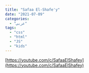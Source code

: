 ```yaml
---
title: "Safaa El-Shafe'y"
date: "2021-07-09"
categories:
  - "عربي"
tags:
  - "css"
  - "html"
  - "JS"
  - "kids"
---
```


[https://youtube.com/c/SafaaElShafey](https://youtube.com/c/SafaaElShafey)
